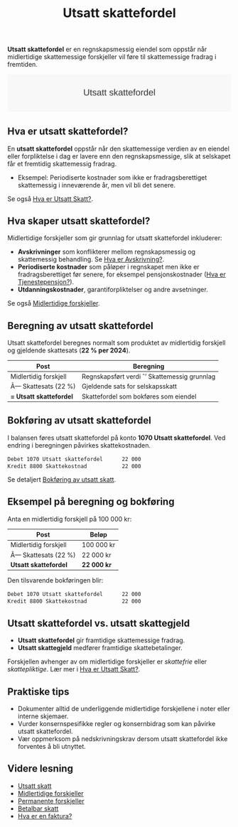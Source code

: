 ﻿---
title: "Utsatt skattefordel"
seoTitle: "Utsatt skattefordel"
description: '**Utsatt skattefordel** er en regnskapsmessig eiendel som oppstår når midlertidige skattemessige forskjeller vil føre til skattemessige fradrag i fremtiden.'
---

**Utsatt skattefordel** er en regnskapsmessig eiendel som oppstår når midlertidige skattemessige forskjeller vil føre til skattemessige fradrag i fremtiden.

![Utsatt skattefordel](utsatt-skattefordel-image.svg)

## Hva er utsatt skattefordel?

En **utsatt skattefordel** oppstår når den skattemessige verdien av en eiendel eller forpliktelse i dag er lavere enn den regnskapsmessige, slik at selskapet får et fremtidig skattemessig fradrag.

* Eksempel: Periodiserte kostnader som ikke er fradragsberettiget skattemessig i inneværende år, men vil bli det senere.

Se også [Hva er Utsatt Skatt?](/blogs/regnskap/hva-er-utsatt-skatt "Hva er Utsatt Skatt? Beregning og Regnskapsføring").

## Hva skaper utsatt skattefordel?

Midlertidige forskjeller som gir grunnlag for utsatt skattefordel inkluderer:

* **Avskrivninger** som konflikterer mellom regnskapsmessig og skattemessig behandling. Se [Hva er Avskrivning?](/blogs/regnskap/hva-er-avskrivning "Hva er Avskrivning? Prinsipper og Eksempler").
* **Periodiserte kostnader** som påløper i regnskapet men ikke er fradragsberettiget før senere, for eksempel pensjonskostnader ([Hva er Tjenestepensjon?](/blogs/regnskap/hva-er-tjenestepensjon "Hva er Tjenestepensjon? Regnskapsføring og Skatt")).
* **Utdanningskostnader**, garantiforpliktelser og andre avsetninger.

Se også [Midlertidige forskjeller](/blogs/regnskap/midlertidige-forskjeller "Midlertidige forskjeller i regnskap og skatt").

## Beregning av utsatt skattefordel

Utsatt skattefordel beregnes normalt som produktet av midlertidig forskjell og gjeldende skattesats (**22 % per 2024**).

| **Post**                  | **Beregning**                                  |
|---------------------------|------------------------------------------------|
| Midlertidig forskjell     | Regnskapsført verdi ˆ’ Skattemessig grunnlag    |
| Ã— Skattesats (22 %)       | Gjeldende sats for selskapsskatt               |
| **= Utsatt skattefordel** | Skattefordel som bokføres som eiendel          |

## Bokføring av utsatt skattefordel

I balansen føres utsatt skattefordel på konto **1070 Utsatt skattefordel**. Ved endring i beregningen påvirkes skattekostnaden.

```text
Debet 1070 Utsatt skattefordel      22 000
Kredit 8800 Skattekostnad           22 000
```

Se detaljert [Bokføring av utsatt skatt](/blogs/regnskap/hva-er-utsatt-skatt "Hva er Utsatt Skatt? Beregning og Regnskapsføring").

## Eksempel på beregning og bokføring

Anta en midlertidig forskjell på 100 000 kr:

| Post                        | Beløp      |
|-----------------------------|------------|
| Midlertidig forskjell       | 100 000 kr |
| Ã— Skattesats (22 %)         | 22 000 kr  |
| **Utsatt skattefordel**     | **22 000 kr** |

Den tilsvarende bokføringen blir:

```text
Debet 1070 Utsatt skattefordel      22 000
Kredit 8800 Skattekostnad           22 000
```

## Utsatt skattefordel vs. utsatt skattegjeld

* **Utsatt skattefordel** gir framtidige skattemessige fradrag.
* **Utsatt skattegjeld** medfører framtidige skattebetalinger.

Forskjellen avhenger av om midlertidige forskjeller er *skattefrie* eller *skattepliktige*. Lær mer i [Hva er Utsatt Skatt?](/blogs/regnskap/hva-er-utsatt-skatt "Hva er Utsatt Skatt? Beregning og Regnskapsføring").

## Praktiske tips

* Dokumenter alltid de underliggende midlertidige forskjellene i noter eller interne skjemaer.
* Vurder konsernspesifikke regler og konsernbidrag som kan påvirke utsatt skattefordel.
* Vær oppmerksom på nedskrivningskrav dersom utsatt skattefordel ikke forventes å bli utnyttet.

## Videre lesning

* [Utsatt skatt](/blogs/regnskap/hva-er-utsatt-skatt "Hva er Utsatt Skatt? Beregning og Regnskapsføring")
* [Midlertidige forskjeller](/blogs/regnskap/midlertidige-forskjeller "Midlertidige forskjeller i regnskap og skatt")
* [Permanente forskjeller](/blogs/regnskap/permanente-forskjeller "Permanente forskjeller i regnskap og skatt")
* [Betalbar skatt](/blogs/regnskap/betalbar-skatt "Betalbar skatt “ Komplett guide til beregning og håndtering")
* [Hva er en faktura?](/blogs/regnskap/hva-er-en-faktura "Hva er en Faktura? En Guide til Norske Fakturakrav")









